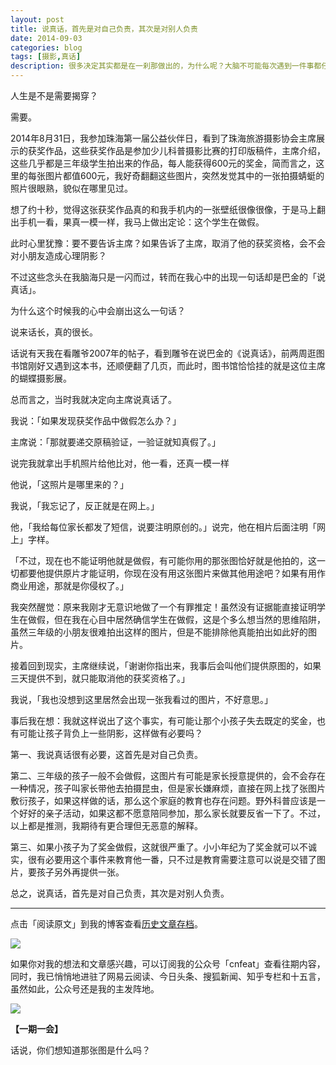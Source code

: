 ```yaml
---
layout: post
title: 说真话，首先是对自己负责，其次是对别人负责
date: 2014-09-03
categories: blog
tags: [摄影,真话]
description: 很多决定其实都是在一刹那做出的，为什么呢？大脑不可能每次遇到一件事都仔细地花时间思考，而是经根据过往经验直接给出的，这样就很容易跌入思维陷阱。
---
```


人生是不是需要揭穿？

需要。

2014年8月31日，我参加珠海第一届公益伙伴日，看到了珠海旅游摄影协会主席展示的获奖作品，这些获奖作品是参加少儿科普摄影比赛的打印版稿件，主席介绍，这些几乎都是三年级学生拍出来的作品，每人能获得600元的奖金，简而言之，这里的每张图片都值600元，我好奇翻翻这些图片，突然发觉其中的一张拍摄蜻蜓的照片很眼熟，貌似在哪里见过。

想了约十秒，觉得这张获奖作品真的和我手机内的一张壁纸很像很像，于是马上翻出手机一看，果真一模一样，我马上做出定论：这个学生在做假。

此时心里犹豫：要不要告诉主席？如果告诉了主席，取消了他的获奖资格，会不会对小朋友造成心理阴影？

不过这些念头在我脑海只是一闪而过，转而在我心中的出现一句话却是巴金的「说真话」。

为什么这个时候我的心中会崩出这么一句话？

说来话长，真的很长。

话说有天我在看雕爷2007年的帖子，看到雕爷在说巴金的《说真话》，前两周逛图书馆刚好又遇到这本书，还顺便翻了几页，而此时，图书馆恰恰挂的就是这位主席的蝴蝶摄影展。

总而言之，当时我就决定向主席说真话了。

我说：「如果发现获奖作品中做假怎么办？」

主席说：「那就要递交原稿验证，一验证就知真假了。」

说完我就拿出手机照片给他比对，他一看，还真一模一样

他说，「这照片是哪里来的？」

我说，「我忘记了，反正就是在网上。」

他，「我给每位家长都发了短信，说要注明原创的。」说完，他在相片后面注明「网上」字样。

「不过，现在也不能证明他就是做假，有可能你用的那张图恰好就是他拍的，这一切都要他提供原片才能证明，你现在没有用这张图片来做其他用途吧？如果有用作商业用途，那就是你侵权了。」

我突然醒觉：原来我刚才无意识地做了一个有罪推定！虽然没有证据能直接证明学生在做假，但在我在心目中居然确信学生在做假，这是个多么想当然的思维陷阱，虽然三年级的小朋友很难拍出这样的图片，但是不能排除他真能拍出如此好的图片。

接着回到现实，主席继续说，「谢谢你指出来，我事后会叫他们提供原图的，如果三天提供不到，就只能取消他的获奖资格了。」

我说，「我也没想到这里居然会出现一张我看过的图片，不好意思。」

事后我在想：我就这样说出了这个事实，有可能让那个小孩子失去既定的奖金，也有可能让孩子背负上一些阴影，这样做有必要吗？

第一、我说真话很有必要，这首先是对自己负责。

第二、三年级的孩子一般不会做假，这图片有可能是家长授意提供的，会不会存在一种情况，孩子叫家长带他去拍摄昆虫，但是家长嫌麻烦，直接在网上找了张图片敷衍孩子，如果这样做的话，那么这个家庭的教育也存在问题。野外科普应该是一个好好的亲子活动，如果这都不愿意陪同参加，那么家长就要反省一下了。不过，以上都是推测，我期待有更合理但无恶意的解释。

第三、如果小孩子为了奖金做假，这就很严重了。小小年纪为了奖金就可以不诚实，很有必要用这个事件来教育他一番，只不过是教育需要注意可以说是交错了图片，要孩子另外再提供一张。

总之，说真话，首先是对自己负责，其次是对别人负责。

----

点击「阅读原文」到我的博客查看[历史文章存档](http://xiaoyan.work)。

![](http://cnfeat.qiniudn.com/mHDSX.png)

如果你对我的想法和文章感兴趣，可以订阅我的公众号「cnfeat」查看往期内容，同时，我已悄悄地进驻了网易云阅读、今日头条、搜狐新闻、知乎专栏和十五言，虽然如此，公众号还是我的主发阵地。

![](http://cnfeat.qiniudn.com/signitrue-2014-07-11.png)


**【一期一会】**


话说，你们想知道那张图是什么吗？
